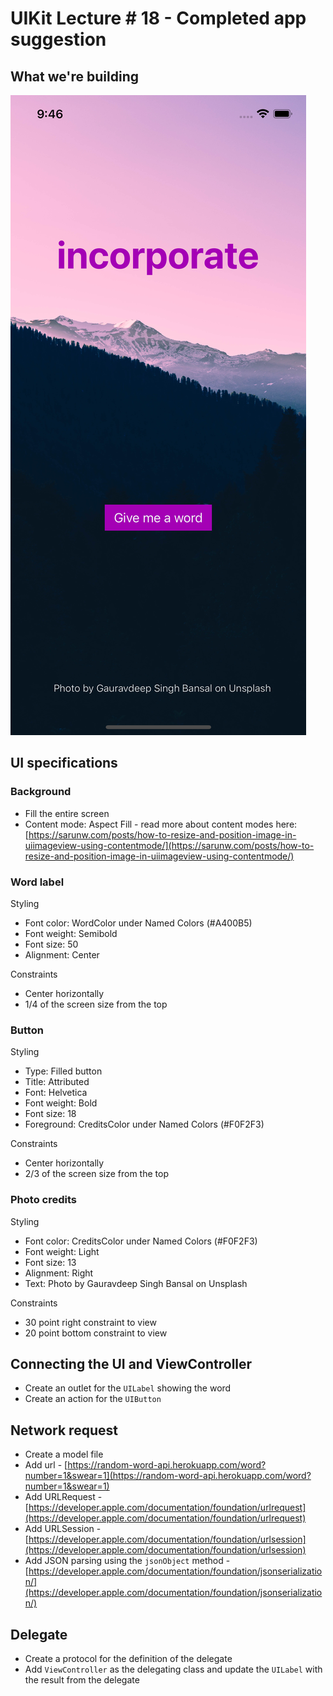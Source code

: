 # UIKit Lecture # 18 - Completed app suggestion

## What we're building
![App Screenshot](screenshot.png)

## UI specifications
### Background

- Fill the entire screen
- Content mode: Aspect Fill - read more about content modes here: [https://sarunw.com/posts/how-to-resize-and-position-image-in-uiimageview-using-contentmode/](https://sarunw.com/posts/how-to-resize-and-position-image-in-uiimageview-using-contentmode/)

### Word label

Styling

- Font color: WordColor under Named Colors (#A400B5)
- Font weight: Semibold
- Font size: 50
- Alignment: Center

Constraints

- Center horizontally
- 1/4 of the screen size from the top

### Button

Styling

- Type: Filled button
- Title: Attributed
- Font: Helvetica
- Font weight: Bold
- Font size: 18
- Foreground: CreditsColor under Named Colors (#F0F2F3)

Constraints

- Center horizontally
- 2/3 of the screen size from the top

### Photo credits

Styling

- Font color: CreditsColor under Named Colors (#F0F2F3)
- Font weight: Light
- Font size: 13
- Alignment: Right
- Text: Photo by Gauravdeep Singh Bansal on Unsplash

Constraints

- 30 point right constraint to view
- 20 point bottom constraint to view


## Connecting the UI and ViewController
- Create an outlet for the `UILabel` showing the word
- Create an action for the `UIButton`


## Network request
- Create a model file
- Add url - [https://random-word-api.herokuapp.com/word?number=1&swear=1](https://random-word-api.herokuapp.com/word?number=1&swear=1)
- Add URLRequest - [https://developer.apple.com/documentation/foundation/urlrequest](https://developer.apple.com/documentation/foundation/urlrequest)
- Add URLSession - [https://developer.apple.com/documentation/foundation/urlsession](https://developer.apple.com/documentation/foundation/urlsession)
- Add JSON parsing using the `jsonObject` method - [https://developer.apple.com/documentation/foundation/jsonserialization/](https://developer.apple.com/documentation/foundation/jsonserialization/)


## Delegate
- Create a protocol for the definition of the delegate
- Add `ViewController` as the delegating class and update the `UILabel` with the result from the delegate
